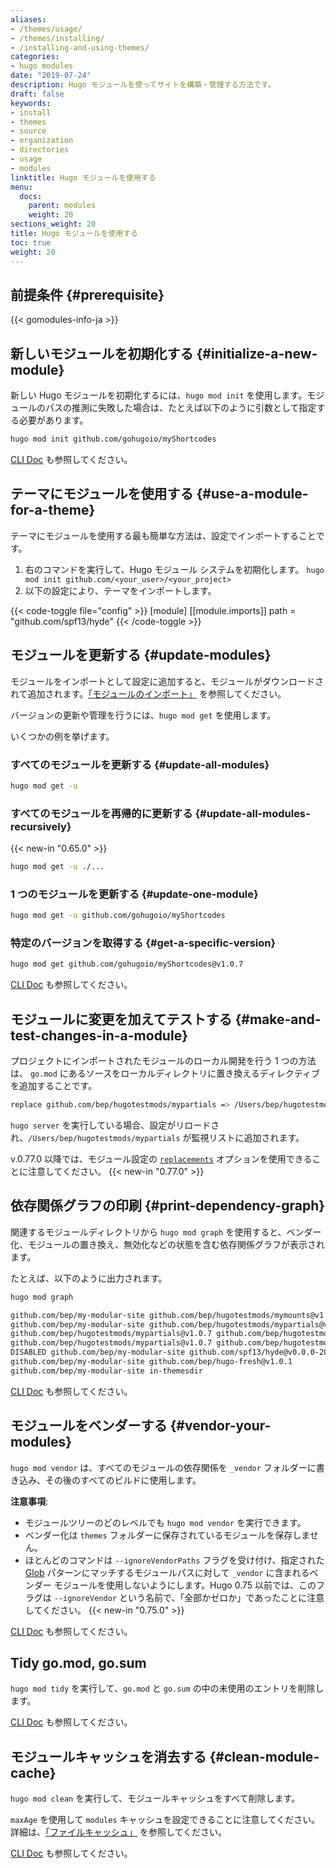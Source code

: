 ```yaml
---
aliases:
- /themes/usage/
- /themes/installing/
- /installing-and-using-themes/
categories:
- hugo modules
date: "2019-07-24"
description: Hugo モジュールを使ってサイトを構築・管理する方法です。
draft: false
keywords:
- install
- themes
- source
- organization
- directories
- usage
- modules
linktitle: Hugo モジュールを使用する
menu:
  docs:
    parent: modules
    weight: 20
sections_weight: 20
title: Hugo モジュールを使用する
toc: true
weight: 20
---
```


## 前提条件 {#prerequisite}

{{< gomodules-info-ja >}}

## 新しいモジュールを初期化する {#initialize-a-new-module}

新しい Hugo モジュールを初期化するには、`hugo mod init` を使用します。モジュールのパスの推測に失敗した場合は、たとえば以下のように引数として指定する必要があります。

```bash
hugo mod init github.com/gohugoio/myShortcodes
```

[CLI Doc](/commands/hugo_mod_init/) も参照してください。

## テーマにモジュールを使用する {#use-a-module-for-a-theme}

テーマにモジュールを使用する最も簡単な方法は、設定でインポートすることです。

1. 右のコマンドを実行して、Hugo モジュール システムを初期化します。 `hugo mod init github.com/<your_user>/<your_project>`
2. 以下の設定により、テーマをインポートします。

{{< code-toggle file="config" >}}
[module]
  [[module.imports]]
    path = "github.com/spf13/hyde"
{{< /code-toggle >}}

## モジュールを更新する {#update-modules}

モジュールをインポートとして設定に追加すると、モジュールがダウンロードされて追加されます。[「モジュールのインポート」](/hugo-modules/configuration/#module-config-imports) を参照してください。

バージョンの更新や管理を行うには、`hugo mod get` を使用します。

いくつかの例を挙げます。

### すべてのモジュールを更新する {#update-all-modules}

```bash
hugo mod get -u
```

### すべてのモジュールを再帰的に更新する {#update-all-modules-recursively}

{{< new-in "0.65.0" >}}

```bash
hugo mod get -u ./...
```

### 1 つのモジュールを更新する {#update-one-module}

```bash
hugo mod get -u github.com/gohugoio/myShortcodes
```

### 特定のバージョンを取得する {#get-a-specific-version}

```bash
hugo mod get github.com/gohugoio/myShortcodes@v1.0.7
```

[CLI Doc](/commands/hugo_mod_get/) も参照してください。

## モジュールに変更を加えてテストする {#make-and-test-changes-in-a-module}

プロジェクトにインポートされたモジュールのローカル開発を行う 1 つの方法は、 `go.mod` にあるソースをローカルディレクトリに置き換えるディレクティブを追加することです。

```bash
replace github.com/bep/hugotestmods/mypartials => /Users/bep/hugotestmods/mypartials
```

`hugo server` を実行している場合、設定がリロードされ、`/Users/bep/hugotestmods/mypartials` が監視リストに追加されます。

v.0.77.0 以降では、モジュール設定の [`replacements`](https://gohugo.io/hugo-modules/configuration/#module-config-top-level) オプションを使用できることに注意してください。 {{< new-in "0.77.0" >}}

## 依存関係グラフの印刷 {#print-dependency-graph}

関連するモジュールディレクトリから `hugo mod graph` を使用すると、ベンダー化、モジュールの置き換え、無効化などの状態を含む依存関係グラフが表示されます。

たとえば、以下のように出力されます。

```txt
hugo mod graph

github.com/bep/my-modular-site github.com/bep/hugotestmods/mymounts@v1.2.0
github.com/bep/my-modular-site github.com/bep/hugotestmods/mypartials@v1.0.7
github.com/bep/hugotestmods/mypartials@v1.0.7 github.com/bep/hugotestmods/myassets@v1.0.4
github.com/bep/hugotestmods/mypartials@v1.0.7 github.com/bep/hugotestmods/myv2@v1.0.0
DISABLED github.com/bep/my-modular-site github.com/spf13/hyde@v0.0.0-20190427180251-e36f5799b396
github.com/bep/my-modular-site github.com/bep/hugo-fresh@v1.0.1
github.com/bep/my-modular-site in-themesdir
```

[CLI Doc](/commands/hugo_mod_graph/) も参照してください。

## モジュールをベンダーする {#vendor-your-modules}

`hugo mod vendor` は、すべてのモジュールの依存関係を `_vendor` フォルダーに書き込み、その後のすべてのビルドに使用します。

**注意事項**:

* モジュールツリーのどのレベルでも `hugo mod vendor` を実行できます。
* ベンダー化は `themes` フォルダーに保存されているモジュールを保存しません。
* ほとんどのコマンドは `--ignoreVendorPaths` フラグを受け付け、指定された [Glob](https://github.com/gobwas/glob) パターンにマッチするモジュールパスに対して `_vendor` に含まれるベンダー モジュールを使用しないようにします。Hugo 0.75 以前では、このフラグは `--ignoreVendor` という名前で、「全部かゼロか」であったことに注意してください。 {{< new-in "0.75.0" >}}

[CLI Doc](/commands/hugo_mod_vendor/) も参照してください。

## Tidy go.mod, go.sum

`hugo mod tidy` を実行して、`go.mod` と `go.sum` の中の未使用のエントリを削除します。

[CLI Doc](/commands/hugo_mod_clean/) も参照してください。

## モジュールキャッシュを消去する {#clean-module-cache}

`hugo mod clean` を実行して、モジュールキャッシュをすべて削除します。

`maxAge` を使用して `modules` キャッシュを設定できることに注意してください。詳細は、[「ファイルキャッシュ」](/getting-started/configuration/#configure-file-caches) を参照してください。

[CLI Doc](/commands/hugo_mod_clean/) も参照してください。
